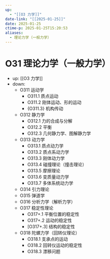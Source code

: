 ```yaml
---
up:
  - "[[O3 力学]]"
date-link: "[[2025-01-25]]"
date: 2025-01-25
ctime-p: 2025-01-25T15:20:53
aliases:
  - 理论力学（一般力学）
---
```


# O31 理论力学（一般力学）

- up: [[O3 力学]]
- down:	
	- O311 运动学
		- O311.1 质点运动
		- O311.2 刚体运动、形的运动
		- {O311.3} 机构传动
	- O312 静力学
		- O312.1 力的合成与分解
		- O312.2 平衡
		- O312.3 几何静力学、图解静力学
	- O313 动力学
		- O313.1 质点动力学
		- O313.2 质点系动力学
		- O313.3 刚体动力学
		- O313.4 碰撞理论（撞击理论）
		- O313.5 摩擦理论
		- O313.6 变质量动力学
		- O313.7 多体系统动力学
	- O314 引力理论
	- O315 弹道学
	- O316 分析力学（解析力学）
	- O317 稳定性理论
		- O317+.1 平衡位置的稳定性
		- O317+.2 运动的稳定性
		- [O317+.3] 结构的稳定性
	- O318 陀螺力学（回转仪理论）
		- O318.1 支承点的运动
		- O318.2 回转仪运动的稳定性
		- O318.3 漂移问题
	
